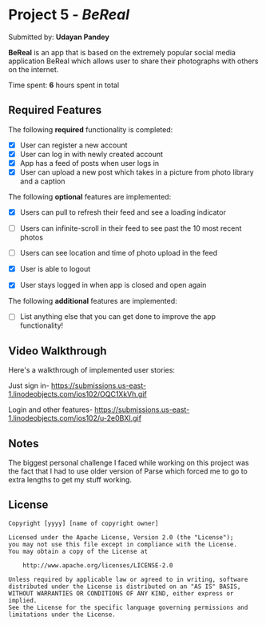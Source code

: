 # Project 5 - *BeReal*

Submitted by: **Udayan Pandey**

**BeReal** is an app that is based on the extremely popular social media application BeReal which allows user to share their photographs with others on the internet.

Time spent: **6** hours spent in total

## Required Features

The following **required** functionality is completed:

- [x] User can register a new account
- [x] User can log in with newly created account
- [x] App has a feed of posts when user logs in
- [x] User can upload a new post which takes in a picture from photo library and a caption	
 
The following **optional** features are implemented:

- [x] Users can pull to refresh their feed and see a loading indicator
- [ ] Users can infinite-scroll in their feed to see past the 10 most recent photos
- [ ] Users can see location and time of photo upload in the feed	
- [x] User is able to logout
- [x] User stays logged in when app is closed and open again	


The following **additional** features are implemented:

- [ ] List anything else that you can get done to improve the app functionality!

## Video Walkthrough

Here's a walkthrough of implemented user stories:

Just sign in- https://submissions.us-east-1.linodeobjects.com/ios102/OQC1XkVh.gif

Login and other features- https://submissions.us-east-1.linodeobjects.com/ios102/u-2e0BXI.gif

## Notes

The biggest personal challenge I faced while working on this project was the fact that I had to use older version of Parse which forced me to go to extra lengths to get my stuff working.

## License

    Copyright [yyyy] [name of copyright owner]

    Licensed under the Apache License, Version 2.0 (the "License");
    you may not use this file except in compliance with the License.
    You may obtain a copy of the License at

        http://www.apache.org/licenses/LICENSE-2.0

    Unless required by applicable law or agreed to in writing, software
    distributed under the License is distributed on an "AS IS" BASIS,
    WITHOUT WARRANTIES OR CONDITIONS OF ANY KIND, either express or implied.
    See the License for the specific language governing permissions and
    limitations under the License.

